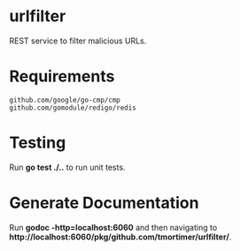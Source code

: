 # urlfilter
REST service to filter malicious URLs.

# Requirements
```
github.com/google/go-cmp/cmp
github.com/gomodule/redigo/redis
```

# Testing
Run **go test ./..** to run unit tests.

# Generate Documentation
Run **godoc -http=localhost:6060** and then navigating to **http://localhost:6060/pkg/github.com/tmortimer/urlfilter/**.